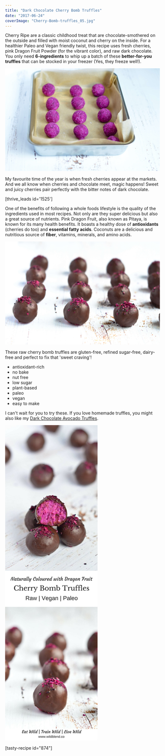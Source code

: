 ```yaml
---
title: "Dark Chocolate Cherry Bomb Truffles"
date: "2017-06-24"
coverImage: "Cherry-Bomb-truffles_05.jpg"
---
```


Cherry Ripe are a classic childhood treat that are chocolate-smothered on the outside and filled with moist coconut and cherry on the inside. For a healthier Paleo and Vegan friendly twist, this recipe uses fresh cherries, pink Dragon Fruit Powder (for the vibrant color), and raw dark chocolate. You only need **6-ingredients** to whip up a batch of these **better-for-you truffles** that can be stocked in your freezer (Yes, they freeze well!).

![cherry ripe truffles on baking tray](images/Cherry-Bomb-Truffles-on-baking-sheet.jpg)

My favourite time of the year is when fresh cherries appear at the markets. And we all know when cherries and chocolate meet, magic happens! Sweet and juicy cherries pair perfectly with the bitter notes of dark chocolate.

\[thrive\_leads id='1525'\]

One of the benefits of following a whole foods lifestyle is the quality of the ingredients used in most recipes. Not only are they super delicious but also a great source of nutrients. Pink Dragon Fruit, also known as Pitaya, is known for its many health benefits. It boasts a healthy dose of **antioxidants** (cherries do too) and **essential fatty acids**. Coconuts are a delicious and nutritious source of **fiber**, vitamins, minerals, and amino acids.

![cherry ripe truffles topped with pitaya powder](images/Cherry-Bomb-truffles_02.jpg)

These raw cherry bomb truffles are gluten-free, refined sugar-free, dairy-free and perfect to fix that 'sweet craving'!

- antioxidant-rich
- no bake
- nut free
- low sugar
- plant-based
- paleo
- vegan
- easy to make

I can't wait for you to try these. If you love homemade truffles, you might also like my [Dark Chocolate Avocado Truffles](https://www.wildblend.co/dark-chocolate-avocado-truffles/).

![PIN Cherry Bomb Truffles](images/PIN-Cherry-Bomb-Truffles.jpg)

\[tasty-recipe id="874"\]
